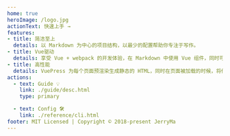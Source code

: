 ```yaml
---
home: true
heroImage: /logo.jpg
actionText: 快速上手 →
features:
- title: 简洁至上
  details: 以 Markdown 为中心的项目结构，以最少的配置帮助你专注于写作。
- title: Vue驱动
  details: 享受 Vue + webpack 的开发体验，在 Markdown 中使用 Vue 组件，同时可以使用 Vue 来开发自定义主题。
- title: 高性能
  details: VuePress 为每个页面预渲染生成静态的 HTML，同时在页面被加载的时候，将作为 SPA 运行。
actions:
  - text: Guide 💡
    link: ./guide/desc.html
    type: primary

  - text: Config 🛠
    link: ./reference/cli.html
footer: MIT Licensed | Copyright © 2018-present JerryMa
---
```

